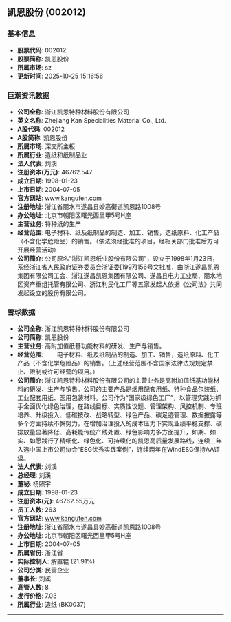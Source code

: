 ## 凯恩股份 (002012)

### 基本信息

- **股票代码**: 002012
- **股票简称**: 凯恩股份
- **所属市场**: sz
- **更新时间**: 2025-10-25 15:16:56

### 巨潮资讯数据

- **公司全称**: 浙江凯恩特种材料股份有限公司
- **英文名称**: Zhejiang Kan Specialities Material Co., Ltd.
- **A股代码**: 002012
- **A股简称**: 凯恩股份
- **所属市场**: 深交所主板
- **所属行业**: 造纸和纸制品业
- **法人代表**: 刘溪
- **注册资本(万元)**: 46762.547
- **成立日期**: 1998-01-23
- **上市日期**: 2004-07-05
- **官方网站**: www.kangufen.com
- **注册地址**: 浙江省丽水市遂昌县妙高街道凯恩路1008号
- **办公地址**: 北京市朝阳区曙光西里甲5号H座
- **主营业务**: 特种纸的生产
- **经营范围**: 电子材料、纸及纸制品的制造、加工、销售，造纸原料、化工产品（不含化学危险品）的销售。（依法须经批准的项目，经相关部门批准后方可开展经营活动）
- **公司简介**: 公司原名"浙江凯恩纸业股份有限公司"，设立于1998年1月23日，系经浙江省人民政府证券委员会浙证委[1997]156号文批准，由浙江遂昌凯恩集团有限公司工会、浙江遂昌凯恩集团有限公司、遂昌县电力工业局、丽水地区资产重组托管有限公司、浙江利民化工厂等五家发起人依据《公司法》共同发起设立的股份有限公司。

### 雪球数据

- **公司全称**: 浙江凯恩特种材料股份有限公司
- **公司简称**: 凯恩股份
- **主营业务**: 高附加值纸基功能材料的研发、生产与销售。
- **经营范围**: 　　电子材料、纸及纸制品的制造、加工、销售，造纸原料、化工产品（不含化学危险品）的销售。（上述经营范围不含国家法律法规规定禁止、限制或许可经营的项目。）
- **公司简介**: 浙江凯恩特种材料股份有限公司的主营业务是高附加值纸基功能材料的研发、生产与销售。公司的主要产品是烟用配套用纸、特种食品包装纸、工业配套用纸、医用包装材料。公司作为“国家级绿色工厂”，以管理实践为抓手全面优化绿色治理，在路线目标、实质性议题、管理架构、风控机制、专班培养、升级投入、低碳技改、战略转型、绿色产品、碳足迹管理、数据披露等多个方面持续不懈努力，在增加治理投入的成本压力下实现业绩平稳支撑、碳排放量显著降低、高耗能传统产线处置、绿色影响力多方面提升，如期、如实、如愿践行了精细化、绿色化、可持续化的凯恩高质量发展路线，连续三年入选中国上市公司协会“ESG优秀实践案例”，连续两年在WindESG保持AA评级。
- **法人代表**: 刘溪
- **总经理**: 刘溪
- **董秘**: 杨照宇
- **成立日期**: 1998-01-23
- **注册资本(元)**: 46762.55万元
- **员工人数**: 263
- **官方网站**: www.kangufen.com
- **注册地址**: 浙江省丽水市遂昌县妙高街道凯恩路1008号
- **办公地址**: 北京市朝阳区曙光西里甲5号H座
- **上市日期**: 2004-07-05
- **所属省份**: 浙江省
- **实际控制人**: 解直锟 (21.91%)
- **公司分类**: 民营企业
- **董事长**: 刘溪
- **高管人数**: 8
- **发行价格**: 7.03
- **所属行业**: 造纸 (BK0037)

---